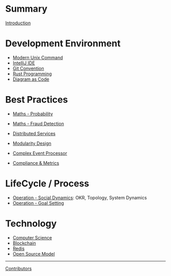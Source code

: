 # Summary
[Introduction](README.md)

# Development Environment
- [Modern Unix Command](Dev-Unix.md)
- [IntelliJ IDE](Dev-IDE.md)
- [Git Convention](Dev-Git.md)
- [Rust Programming](Dev-Rust.md)
- [Diagram as Code](Dev-Diagram.md)


# Best Practices 
- [Maths - Probability](1-Maths.md)
- [Maths - Fraud Detection](1-Fraud-Detection.md)

- [Distributed Services](2-Distributed.md)
- [Modularity Design](2-Modularity.md)

- [Complex Event Processor](3-CEP-LakeHouse.md)
- [Compliance & Metrics](3-Compliance.md)

# LifeCycle / Process


- [Operation - Social Dynamics](Dynamic-Process.md): OKR, Topology, System Dynamics
- [Operation - Goal Setting](Team-Goals.md)

# Technology
- [Computer Science](Computer-Science.md)
- [Blockchain](Blockchain.md)
- [Redis](Redis.md)
- [Open Source Model](Open-Source.md)

-----------

[Contributors]()